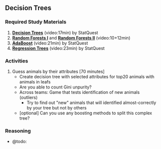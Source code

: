 ## Decision Trees

### Required Study Materials

1. **[Decision Trees](https://www.youtube.com/watch?v=7VeUPuFGJHk)** (video:17min) by StatQuest 
2. **[Random Forests I](https://www.youtube.com/watch?v=J4Wdy0Wc_xQ)** and **[Random Forests II](https://www.youtube.com/watch?v=sQ870aTKqiM)** (video:10+12min)
3. **[AdaBoost](https://www.youtube.com/watch?v=LsK-xG1cLYA)** (video:21min) by StatQuest 
4. **[Regression Trees](https://www.youtube.com/watch?v=g9c66TUylZ4)** (video:23min) by StatQuest 

### Activities
1. Guess animals by their attributes [70 minutes]
   * Create decision tree with selected attributes for top20 animals with animals in leafs
   * Are you able to count Gini unpurity?
   * Across teams: Game that tests identification of new animals (outliers)
     * Try to find out "new" animals that will identified almost-correctly by your tree but not by others
   * [optional] Can you use any boosting methods to split this complex tree?
    

### Reasoning

* @todo:
